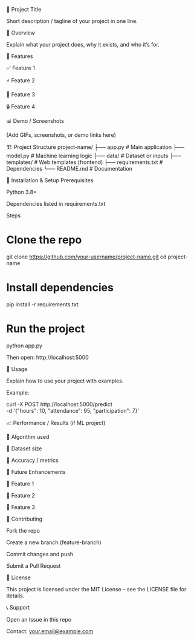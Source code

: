 📌 Project Title

Short description / tagline of your project in one line.






📖 Overview

Explain what your project does, why it exists, and who it’s for.

🚀 Features

✅ Feature 1

⚡ Feature 2

🎨 Feature 3

🔒 Feature 4

📊 Demo / Screenshots

(Add GIFs, screenshots, or demo links here)

🏗 Project Structure
project-name/
├── app.py            # Main application
├── model.py          # Machine learning logic
├── data/             # Dataset or inputs
├── templates/        # Web templates (frontend)
├── requirements.txt  # Dependencies
└── README.md         # Documentation

🔧 Installation & Setup
Prerequisites

Python 3.8+

Dependencies listed in requirements.txt

Steps
# Clone the repo
git clone https://github.com/your-username/project-name.git
cd project-name

# Install dependencies
pip install -r requirements.txt

# Run the project
python app.py


Then open: http://localhost:5000

📝 Usage

Explain how to use your project with examples.

Example:

curl -X POST http://localhost:5000/predict \
     -d '{"hours": 10, "attendance": 95, "participation": 7}'

📈 Performance / Results (if ML project)

🔹 Algorithm used

🔹 Dataset size

🔹 Accuracy / metrics

🔮 Future Enhancements

📌 Feature 1

📌 Feature 2

📌 Feature 3

🤝 Contributing

Fork the repo

Create a new branch (feature-branch)

Commit changes and push

Submit a Pull Request

📜 License

This project is licensed under the MIT License – see the LICENSE
 file for details.

📞 Support

Open an Issue in this repo

Contact: your.email@example.com
